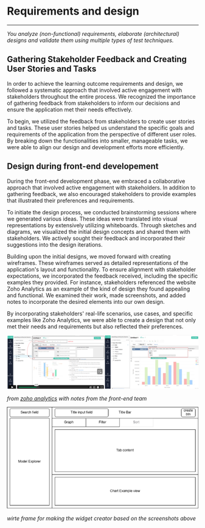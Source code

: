# Requirements and design
***
*You analyze (non-functional) requirements, elaborate (architectural) designs and validate them using multiple types of test techniques.*

## Gathering Stakeholder Feedback and Creating User Stories and Tasks

In order to achieve the learning outcome requirements and design, we followed a systematic approach that involved active engagement with stakeholders throughout the entire process. We recognized the importance of gathering feedback from stakeholders to inform our decisions and ensure the application met their needs effectively.

To begin, we utilized the feedback from stakeholders to create user stories and tasks. These user stories helped us understand the specific goals and requirements of the application from the perspective of different user roles. By breaking down the functionalities into smaller, manageable tasks, we were able to align our design and development efforts more efficiently.

## Design during front-end developement

During the front-end development phase, we embraced a collaborative approach that involved active engagement with stakeholders. In addition to gathering feedback, we also encouraged stakeholders to provide examples that illustrated their preferences and requirements.

To initiate the design process, we conducted brainstorming sessions where we generated various ideas. These ideas were translated into visual representations by extensively utilizing whiteboards. Through sketches and diagrams, we visualized the initial design concepts and shared them with stakeholders. We actively sought their feedback and incorporated their suggestions into the design iterations.

Building upon the initial designs, we moved forward with creating wireframes. These wireframes served as detailed representations of the application's layout and functionality. To ensure alignment with stakeholder expectations, we incorporated the feedback received, including the specific examples they provided. For instance, stakeholders referenced the website Zoho Analytics as an example of the kind of design they found appealing and functional. We examined their work, made screenshots, and added notes to incorporate the desired elements into our own design.

By incorporating stakeholders' real-life scenarios, use cases, and specific examples like Zoho Analytics, we were able to create a design that not only met their needs and requirements but also reflected their preferences.

![example widget creater](https://github.com/Null-Not-Found/DashBuddy-Documentation/blob/main/Learning%20Outcomes/Images/Example%20Widget%20creator.png)

*from [zoho analytics](https://www.zoho.com/analytics/video-demo.html) with notes from the front-end team*

![wire frame](https://github.com/Null-Not-Found/DashBuddy-Documentation/blob/main/Learning%20Outcomes/Images/widget%20creator%20wire%20frame.png)

*wirte frame for making the widget creator based on the screenshots above*
